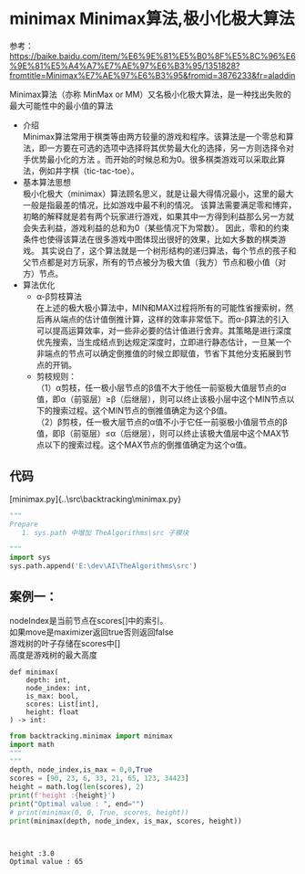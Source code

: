# minimax  Minimax算法,极小化极大算法

参考：https://baike.baidu.com/item/%E6%9E%81%E5%B0%8F%E5%8C%96%E6%9E%81%E5%A4%A7%E7%AE%97%E6%B3%95/1351828?fromtitle=Minimax%E7%AE%97%E6%B3%95&fromid=3876233&fr=aladdin

Minimax算法（亦称 MinMax or MM）又名极小化极大算法，是一种找出失败的最大可能性中的最小值的算法

- 介绍 <br>
Minimax算法常用于棋类等由两方较量的游戏和程序。该算法是一个零总和算法，即一方要在可选的选项中选择将其优势最大化的选择，另一方则选择令对手优势最小化的方法 。而开始的时候总和为0。很多棋类游戏可以采取此算法，例如井字棋（tic-tac-toe）。
- 基本算法思想 <br>
极小化极大（minimax）算法顾名思义，就是让最大得情况最小，这里的最大一般是指最差的情况，比如游戏中最不利的情况。
该算法需要满足零和博弈，初略的解释就是若有两个玩家进行游戏，如果其中一方得到利益那么另一方就会失去利益，游戏利益的总和为0（某些情况下为常数）。
因此，零和的约束条件也使得该算法在很多游戏中图体现出很好的效果，比如大多数的棋类游戏。
其实说白了，这个算法就是一个树形结构的递归算法，每个节点的孩子和父节点都是对方玩家，所有的节点被分为极大值（我方）节点和极小值（对方）节点。
- 算法优化 <br>
  - α-β剪枝算法 <br>
在上述的极大极小算法中，MIN和MAX过程将所有的可能性省搜索树，然后再从端点的估计值倒推计算，这样的效率非常低下。而α-β算法的引入可以提高运算效率，对一些非必要的估计值进行舍弃。其策略是进行深度优先搜索，当生成结点到达规定深度时，立即进行静态估计，一旦某一个非端点的节点可以确定倒推值的时候立即赋值，节省下其他分支拓展到节点的开销。<br>
  - 剪枝规则：<br>
（1）α剪枝，任一极小层节点的β值不大于他任一前驱极大值层节点的α值，即α（前驱层）≥β（后继层），则可以终止该极小层中这个MIN节点以下的搜索过程。这个MIN节点的倒推值确定为这个β值。<br>
（2）β剪枝，任一极大层节点的α值不小于它任一前驱极小值层节点的β值，即β（前驱层）≤α（后继层），则可以终止该极大值层中这个MAX节点以下的搜索过程。这个MAX节点的倒推值确定为这个α值。<br>


## 代码
[minimax.py]{..\src\backtracking\minimax.py}




```python
"""
Prepare
   1. sys.path 中增加 TheAlgorithms\src 子模块

"""
import sys
sys.path.append('E:\dev\AI\TheAlgorithms\src')

```

## 案例一： 

nodeIndex是当前节点在scores[]中的索引。  
如果move是maximizer返回true否则返回false  
游戏树的叶子存储在scores中[]  
高度是游戏树的最大高度  
```
def minimax(
    depth: int, 
    node_index: int, 
    is_max: bool, 
    scores: List[int], 
    height: float
) -> int:
```


```python
from backtracking.minimax import minimax
import math
"""
"""
depth, node_index,is_max = 0,0,True
scores = [90, 23, 6, 33, 21, 65, 123, 34423]
height = math.log(len(scores), 2)
print(f'height :{height}')
print("Optimal value : ", end="")
# print(minimax(0, 0, True, scores, height))
print(minimax(depth, node_index, is_max, scores, height))

    

```

    height :3.0
    Optimal value : 65
    


```python

```
